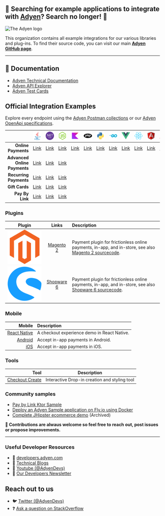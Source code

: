 ## 👋 Searching for example applications to integrate with [Adyen](https://www.adyen.com/)? Search no longer! 👋

<!-- ![The Adyen Logo](https://github.com/adyen-examples/.github/raw/main/images/logo.png) -->

<img src="https://github.com/adyen-examples/.github/raw/main/images/logo.png" height="100" alt="The Adyen logo">

This organization contains all example integrations for our various libraries and plug-ins. To find their source code, you can visit our main **[Adyen GitHub page](https://github.com/adyen)**.

___

## 📜 Documentation
* [Adyen Technical Documentation](https://docs.adyen.com/)
* [Adyen API Explorer](https://docs.adyen.com/api-explorer/)
* [Adyen Test Cards](https://docs.adyen.com/development-resources/test-cards/test-card-numbers/)

## Official Integration Examples
Explore every endpoint using the [Adyen Postman collections](https://www.postman.com/adyendev/workspace/adyen-apis/overview) or our [Adyen OpenApi specifications](https://github.com/Adyen/adyen-openapi).

|                              | [![Java (Spring)](https://raw.githubusercontent.com/devicons/devicon/1119b9f84c0290e0f0b38982099a2bd027a48bf1/icons/java/java-original.svg)](https://github.com/adyen-examples/adyen-java-spring-online-payments) | [![.NET](https://raw.githubusercontent.com/devicons/devicon/1119b9f84c0290e0f0b38982099a2bd027a48bf1/icons/dotnetcore/dotnetcore-original.svg)](https://github.com/adyen-examples/adyen-dotnet-online-payments) | [![Node.js](https://raw.githubusercontent.com/devicons/devicon/1119b9f84c0290e0f0b38982099a2bd027a48bf1/icons/nodejs/nodejs-original.svg)](https://github.com/adyen-examples/adyen-node-online-payments) | [![Kotlin Spring](https://raw.githubusercontent.com/devicons/devicon/1119b9f84c0290e0f0b38982099a2bd027a48bf1/icons/kotlin/kotlin-original.svg)](https://github.com/adyen-examples/adyen-kotlin-spring-online-payments) | [![PHP (Laravel)](https://raw.githubusercontent.com/devicons/devicon/1119b9f84c0290e0f0b38982099a2bd027a48bf1/icons/php/php-plain.svg)](https://github.com/adyen-examples/adyen-php-online-payments) | [![Python](https://raw.githubusercontent.com/devicons/devicon/1119b9f84c0290e0f0b38982099a2bd027a48bf1/icons/python/python-original.svg)](https://github.com/adyen-examples/adyen-python-online-payments) | [![Go](https://raw.githubusercontent.com/devicons/devicon/1119b9f84c0290e0f0b38982099a2bd027a48bf1/icons/go/go-original-wordmark.svg)](https://github.com/adyen-examples/adyen-golang-online-payments) | [![Vue.js](https://raw.githubusercontent.com/devicons/devicon/1119b9f84c0290e0f0b38982099a2bd027a48bf1/icons/vuejs/vuejs-original.svg)](https://github.com/adyen-examples/adyen-vue-online-payments) | [![React](https://raw.githubusercontent.com/devicons/devicon/1119b9f84c0290e0f0b38982099a2bd027a48bf1/icons/react/react-original.svg)](https://github.com/adyen-examples/adyen-react-online-payments) | [![Angular](https://raw.githubusercontent.com/devicons/devicon/1119b9f84c0290e0f0b38982099a2bd027a48bf1/icons/angularjs/angularjs-original.svg)](https://github.com/adyen-examples/adyen-angular-online-payments) | [![Ruby (Rails)](https://raw.githubusercontent.com/devicons/devicon/1119b9f84c0290e0f0b38982099a2bd027a48bf1/icons/rails/rails-plain.svg)](https://github.com/adyen-examples/adyen-rails-online-payments) |
|-----------------------------:|:-----------------------------------------------------------------------------------------------------------------------------------------------------------------------------------------------------------------:|:-------------------------------------------------------------------------------------------------------------------------------------------------:|:--------------------------------------------------------------------------------------------------------------------------------------------------------------------------------------------------------:|:-----------------------------------------------------------------------------------------------------------------------------------------------------------------------------------------------------------------------:|:----------------------------------------------------------------------------------------------------------------------------------------------------------------------------------------------------:|:---------------------------------------------------------------------------------------------------------------------------------------------------------------------------------------------------------:|:------------------------------------------------------------------------------------------------------------------------------------------------------------------------------------------------------:|:----------------------------------------------------------------------------------------------------------------------------------------------------------------------------------------------------:|:-----------------------------------------------------------------------------------------------------------------------------------------------------------------------------------------------------:|:-----------------------------------------------------------------------------------------------------------------------------------------------------------------------------------------------------------------:|:---------------------------------------------------------------------------------------------------------------------------------------------------------------------------------------------------------:|
|          **Online Payments** |                                                      [Link](https://github.com/adyen-examples/adyen-java-spring-online-payments/tree/main/checkout-example)                                                       |                         [Link](https://github.com/adyen-examples/adyen-dotnet-online-payments/tree/main/checkout-example)                         |                                                     [Link](https://github.com/adyen-examples/adyen-node-online-payments/tree/main/checkout-example)                                                      |                                                                      [Link](https://github.com/adyen-examples/adyen-kotlin-spring-online-payments)                                                                      |                                                                 [Link](https://github.com/adyen-examples/adyen-php-online-payments)                                                                  |                                                                  [Link](https://github.com/adyen-examples/adyen-python-online-payments)                                                                   |                                                                 [Link](https://github.com/adyen-examples/adyen-golang-online-payments)                                                                 |                                                                 [Link](https://github.com/adyen-examples/adyen-vue-online-payments)                                                                  |                                                                 [Link](https://github.com/adyen-examples/adyen-react-online-payments)                                                                 |                                                                      [Link](https://github.com/adyen-examples/adyen-angular-online-payments)                                                                      |                                                                   [Link](https://github.com/adyen-examples/adyen-rails-online-payments)                                                                   | 
| **Advanced Online Payments** |                                                  [Link](https://github.com/adyen-examples/adyen-java-spring-online-payments/tree/main/checkout-example-advanced)                                                  |                    [Link](https://github.com/adyen-examples/adyen-dotnet-online-payments/tree/main/checkout-example-advanced)                     |                                                 [Link](https://github.com/adyen-examples/adyen-node-online-payments/tree/main/checkout-example-advanced)                                                 | 
|       **Recurring Payments** |                                                    [Link](https://github.com/adyen-examples/adyen-java-spring-online-payments/tree/main/subscription-example)                                                     |                       [Link](https://github.com/adyen-examples/adyen-dotnet-online-payments/tree/main/subscription-example)                       |                                                   [Link](https://github.com/adyen-examples/adyen-node-online-payments/tree/main/subscription-example)                                                    | 
|               **Gift Cards** |                                                      [Link](https://github.com/adyen-examples/adyen-java-spring-online-payments/tree/main/giftcard-example)                                                       |                         [Link](https://github.com/adyen-examples/adyen-dotnet-online-payments/tree/main/giftcard-example)                         |                                                     [Link](https://github.com/adyen-examples/adyen-node-online-payments/tree/main/giftcard-example)                                                      |
|              **Pay By Link** |                                                      [Link](https://github.com/adyen-examples/adyen-java-spring-online-payments/tree/main/paybylink-example)                                                      |                        [Link](https://github.com/adyen-examples/adyen-dotnet-online-payments/tree/main/paybylink-example)                         |                                                     [Link](https://github.com/adyen-examples/adyen-node-online-payments/tree/main/paybylink-example)                                                     |

### Plugins
|                                                                                                     Plugin                                                                                                      |                                   Links                                    | Description                                                                                                                                        |
|:---------------------------------------------------------------------------------------------------------------------------------------------------------------------------------------------------------------:|:--------------------------------------------------------------------------:|:---------------------------------------------------------------------------------------------------------------------------------------------------|
|   [![Magento 2](https://raw.githubusercontent.com/devicons/devicon/1119b9f84c0290e0f0b38982099a2bd027a48bf1/icons/magento/magento-original.svg)](https://github.com/adyen-examples/adyen-magento-plugin-demo)   |  [Magento 2](https://github.com/adyen-examples/adyen-magento-plugin-demo)  | Payment plugin for frictionless online payments, in-app, and in-store, see also [Magento 2 sourcecode](https://github.com/Adyen/adyen-magento2).   |
| [![Shopware 6](https://raw.githubusercontent.com/devicons/devicon/1119b9f84c0290e0f0b38982099a2bd027a48bf1/icons/shopware/shopware-original.svg)](https://github.com/adyen-examples/adyen-shopware-plugin-demo) | [Shopware 6](https://github.com/adyen-examples/adyen-shopware-plugin-demo) | Payment plugin for frictionless online payments, in-app, and in-store, see also [Shopware 6 sourcecode](https://github.com/Adyen/adyen-shopware6). |

### Mobile
|                                                                            Mobile | Description                                 | 
|----------------------------------------------------------------------------------:|:--------------------------------------------|
|  [React Native](https://github.com/Adyen/adyen-react-native/tree/develop/example) | A checkout experience demo in React Native. |
|        [Android](https://github.com/adyen-examples/adyen-android-online-payments) | Accept in-app payments in Android.          |
|                       [iOS](https://github.com/Adyen/adyen-ios/tree/develop/Demo) | Accept in-app payments in iOS.        |      

### Tools
|                                                                 Tool | Description |
|---------------------------------------------------------------------:|-------------|
| [Checkout Create](https://github.com/adyen-examples/checkoutCreate/) | Interactive Drop-in creation and styling tool       |


### Community samples
* [Pay by Link Ktor Sample](https://github.com/jlengrand/pay-by-link-sample-kotlin)
* [Deploy an Adyen Sample application on Fly.io using Docker](https://github.com/gcatanese/adyen-java-spring-online-payments-fly)
* [Complete JHipster ecommerce demo](https://github.com/adyen-examples/adyen-java-react-ecommerce-example) (Archived)

**🌈 Contributions are alwaus welcome so feel free to reach out, post issues or propose improvements.**

___

### Useful Developer Resources
* 💚 [developers.adyen.com](https://developers.adyen.com)
* 📝 [Technical Blogs](https://adyen.medium.com/)
* 🎥 [Youtube (@AdyenDevs)](https://www.youtube.com/@adyendevs)
* 📰 [Our Developers Newsletter](https://www.adyen.com/newsletter/developers)

## Reach out to us
- 🐦 [Twitter (@AdyenDevs)](https://twitter.com/AdyenDevs)
- ❓ [Ask a question on StackOverflow](https://stackoverflow.com/questions/tagged/adyen)
